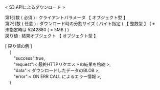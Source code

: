 < S3 APIによるダウンロード >  
  
第1引数 ( 必須 ) : クライアントパラメータ 【 オブジェクト型 】  
第2引数 ( 任意 ) : ダウンロード時の分割サイズ ( バイト指定 )  【 整数型 】 ( ※ 未指定時は 5242880 ( = 5MB ) )  
戻り値 : 結果オブジェクト 【 オブジェクト型 】  
  
[ 戻り値の例 ]  
　{  
　　"success":true,  
　　"request":< 最終HTTPリクエストの結果を格納 >,  
　　"data":< ダウンロードしたデータのBLOB >,  
　　"error":< ON ERR CALL によるエラー情報 >,  
　}  